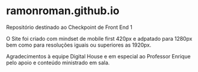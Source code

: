 # ramonroman.github.io
Repositório destinado ao Checkpoint de Front End 1

O Site foi criado com mindset de mobile first 420px e adpatado para 1280px bem como para resoluções iguais ou superiores as 1920px.

Agradecimentos à equipe Digital House e em especial ao Professor Enrique pelo apoio e conteúdo ministrado em sala.
